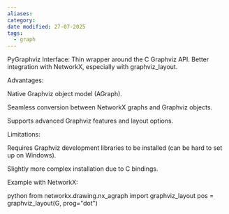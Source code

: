 ```yaml
---
aliases: 
category: 
date modified: 27-07-2025
tags:
  - graph
---
```

PyGraphviz
Interface: Thin wrapper around the C Graphviz API.
Better integration with NetworkX, especially with graphviz_layout.

Advantages:

Native Graphviz object model (AGraph).

Seamless conversion between NetworkX graphs and Graphviz objects.

Supports advanced Graphviz features and layout options.

Limitations:

Requires Graphviz development libraries to be installed (can be hard to set up on Windows).

Slightly more complex installation due to C bindings.

Example with NetworkX:

python
from networkx.drawing.nx_agraph import graphviz_layout
pos = graphviz_layout(G, prog="dot")